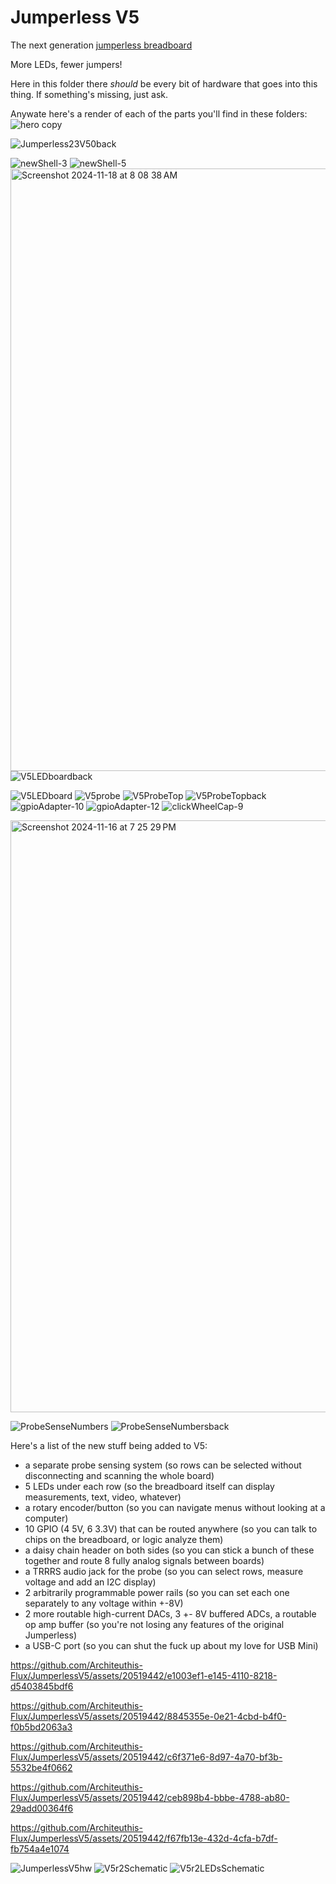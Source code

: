 # Jumperless V5
 The next generation [jumperless breadboard](https://github.com/Architeuthis-Flux/Jumperless)

More LEDs, fewer jumpers!

Here in this folder there *should* be every bit of hardware that goes into this thing. If something's missing, just ask.

Anywate here's a render of each of the parts you'll find in these folders:
![hero copy](https://github.com/user-attachments/assets/07d47522-235b-4960-8402-e838b25ef85d)

![Jumperless23V50back](https://github.com/user-attachments/assets/ada7a899-3d40-4e3f-a9fd-00384b688887)

![newShell-3](https://github.com/user-attachments/assets/8ef1c403-d72d-4d47-be7e-78af6d7ec09a)
![newShell-5](https://github.com/user-attachments/assets/48111120-5444-459a-b45f-25a1e5873202)
<img width="964" alt="Screenshot 2024-11-18 at 8 08 38 AM" src="https://github.com/user-attachments/assets/eb2adebe-669d-4ab7-8474-a754378008cb">
![V5LEDboardback](https://github.com/user-attachments/assets/d9c25611-e7c0-4a00-8d1a-8d02050e8bcc)

![V5LEDboard](https://github.com/user-attachments/assets/b86076ee-83f0-4be4-bb10-c3f16a4e5438)
![V5probe](https://github.com/user-attachments/assets/12ed9a9d-2b0e-4641-8e73-a842f532d76d)
![V5ProbeTop](https://github.com/user-attachments/assets/7ad634a0-26f1-4753-8b80-3bfdbabc3847)
![V5ProbeTopback](https://github.com/user-attachments/assets/cf1808a5-c296-4585-94c5-016219d94aed)
![gpioAdapter-10](https://github.com/user-attachments/assets/00379fbe-902e-412e-871a-a93cacff8603)
![gpioAdapter-12](https://github.com/user-attachments/assets/a842007c-e193-4f27-9a9e-9142569196ec)
![clickWheelCap-9](https://github.com/user-attachments/assets/5c5e2c89-f34e-435a-97f0-1d12b968cee7)


<img width="947" alt="Screenshot 2024-11-16 at 7 25 29 PM" src="https://github.com/user-attachments/assets/4830f5d1-0c12-49ca-a462-1c2c082681d6">


![ProbeSenseNumbers](https://github.com/user-attachments/assets/1ae268b9-018e-45bd-8845-d4f6e959b1c8)
![ProbeSenseNumbersback](https://github.com/user-attachments/assets/45c31e08-5a71-47e8-9fe3-9138d52d3f7a)


Here's a list of the new stuff being added to V5:
- a separate probe sensing system  (so rows can be selected without disconnecting and scanning the whole board)
- 5 LEDs under each row  (so the breadboard itself can display measurements, text, video, whatever)
- a rotary encoder/button  (so you can navigate menus without looking at a computer)
- 10 GPIO (4 5V, 6 3.3V) that can be routed anywhere  (so you can talk to chips on the breadboard, or logic analyze them)
- a daisy chain header on both sides  (so you can stick a bunch of these together and route 8 fully analog signals between boards)
- a TRRRS audio jack for the probe  (so you can select rows, measure voltage and add an I2C display)
- 2 arbitrarily programmable power rails  (so you can set each one separately to any voltage within +-8V)
- 2 more routable high-current DACs, 3 +- 8V buffered ADCs, a routable op amp buffer (so you're not losing any features of the original Jumperless)
- a USB-C port  (so you can shut the fuck up about my love for USB Mini)






https://github.com/Architeuthis-Flux/JumperlessV5/assets/20519442/e1003ef1-e145-4110-8218-d5403845bdf6


https://github.com/Architeuthis-Flux/JumperlessV5/assets/20519442/8845355e-0e21-4cbd-b4f0-f0b5bd2063a3




https://github.com/Architeuthis-Flux/JumperlessV5/assets/20519442/c6f371e6-8d97-4a70-bf3b-5532be4f0662



https://github.com/Architeuthis-Flux/JumperlessV5/assets/20519442/ceb898b4-bbbe-4788-ab80-29add00364f6



https://github.com/Architeuthis-Flux/JumperlessV5/assets/20519442/f67fb13e-432d-4cfa-b7df-fb754a4e1074








![JumperlessV5hw](https://github.com/Architeuthis-Flux/JumperlessV5/assets/20519442/c84130b7-95ff-4f1b-9ff0-9a2cf94c56ce)
![V5r2Schematic](https://github.com/Architeuthis-Flux/JumperlessV5/assets/20519442/45ad5cd3-da7c-4f6c-a114-c3aaaf43dedc)
![V5r2LEDsSchematic](https://github.com/Architeuthis-Flux/JumperlessV5/assets/20519442/afb2ac22-cf19-4e5c-9552-ac36ff5cc6be)
